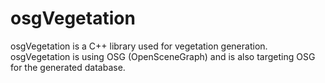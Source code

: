 # osgVegetation
osgVegetation is a C++ library used for vegetation generation. 
osgVegetation is using OSG (OpenSceneGraph) and is also 
targeting OSG for the generated database.      
